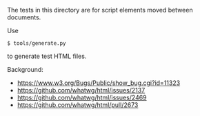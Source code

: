 The tests in this directory are for script elements moved between documents.

Use

```
$ tools/generate.py
```

to generate test HTML files.

Background:

- https://www.w3.org/Bugs/Public/show_bug.cgi?id=11323
- https://github.com/whatwg/html/issues/2137
- https://github.com/whatwg/html/issues/2469
- https://github.com/whatwg/html/pull/2673
